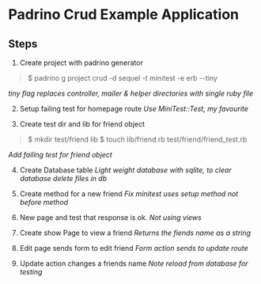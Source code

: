 Padrino Crud Example Application
================================

## Steps
1. Create project with padrino generator

  > $ padrino g project crud -d sequel -t minitest -e erb --tiny

  *tiny flag replaces controller, mailer & helper directories with single ruby file*

2. Setup failing test for homepage route
  *Use MiniTest::Test, my favourite*

3. Create test dir and lib for friend object

  > $ mkdir test/friend lib
  > $ touch lib/friend.rb test/friend/friend_test.rb

  *Add failing test for friend object*

4. Create Database table
  *Light weight database with sqlite, to clear database delete files in db*

5. Create method for a new friend
  *Fix minitest uses setup method not before method*

6. New page and test that response is ok.
  *Not using views*

7. Create show Page to view a friend
  *Returns the fiends name as a string*

8. Edit page sends form to edit friend
  *Form action sends to update route*

9. Update action changes a friends name
  *Note reload from database for testing*